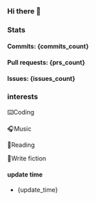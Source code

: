### Hi there 👋
### Stats
#### Commits: {commits_count}
#### Pull requests: {prs_count}
#### Issues: {issues_count}
### interests
⌨️Coding

🎧Music

📖Reading

📝Write fiction


#### update time
* {update_time}
